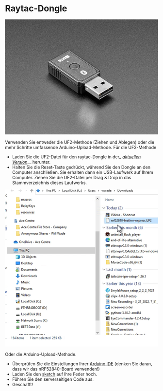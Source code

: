 # Raytac-Dongle

![](../../.gitbook/assets/image.png)

Verwenden Sie entweder die UF2-Methode (Ziehen und Ablegen) oder die mehr Schritte umfassende Arduino-Upload-Methode.
Für die UF2-Methode

* Laden Sie die UF2-Datei für den raytac-Dongle in der_ [_aktuellen Version_](http://github.com/acecentre/relaykeys/releases/latest)__ herunter.
* Halten Sie die Reset-Taste gedrückt, während Sie den Dongle an den Computer anschließen. Sie erhalten dann ein USB-Laufwerk auf Ihrem Computer. Ziehen Sie die UF2-Datei per Drag & Drop in das Stammverzeichnis dieses Laufwerks.

![](../../.gitbook/assets/uf2drag-drop.gif)

Oder die Arduino-Upload-Methode.

* Überprüfen Sie die Einstellungen Ihrer [Arduino IDE](https://learn.adafruit.com/bluefruit-nrf52-feather-learning-guide/arduino-bsp-setup) (denken Sie daran, dass wir das nRF52840-Board verwenden!)
* Laden Sie den [sketch](../../../arduino/arduino_nRF52840/arduino_nRF52840.ino) auf Ihre Feder hoch.
* Führen Sie den serverseitigen Code aus.
* Geschafft!